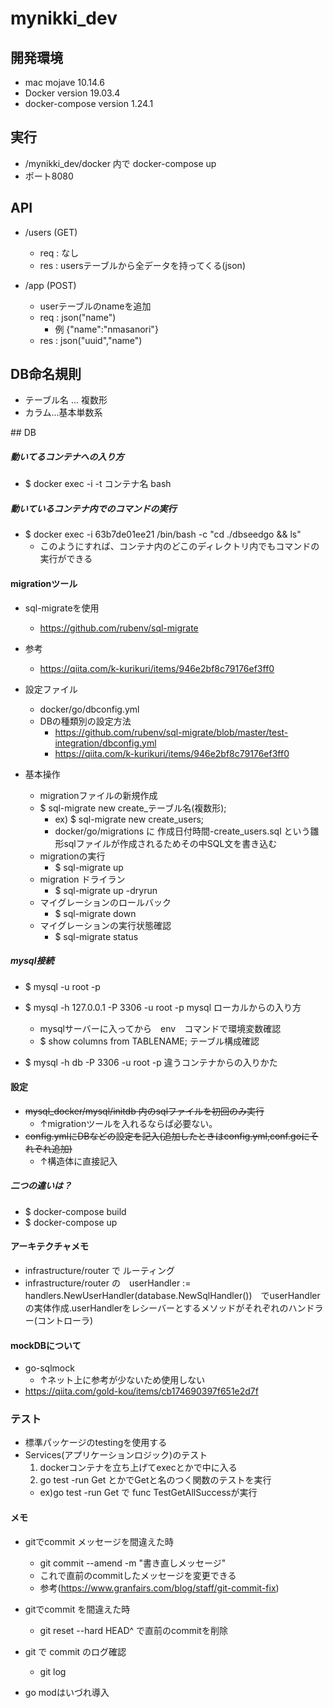 # mynikki_dev

## 開発環境
- mac mojave 10.14.6
- Docker version 19.03.4
- docker-compose version 1.24.1
## 実行
- /mynikki_dev/docker 内で docker-compose up
- ポート8080
## API 
- /users (GET)
    - req : なし
    - res : usersテーブルから全データを持ってくる(json)
    
- /app (POST)
    - userテーブルのnameを追加
    - req : json("name")
      - 例 {"name":"nmasanori"}
    - res : json("uuid","name")
    
## DB命名規則

- テーブル名 ... 複数形
- カラム...基本単数系

​## DB 



##### 動いてるコンテナへの入り方
- $ docker exec -i -t コンテナ名 bash
##### 動いているコンテナ内でのコマンドの実行
- $ docker exec -i  63b7de01ee21 /bin/bash -c "cd ./dbseedgo && ls"
  - このようにすれば、コンテナ内のどこのディレクトリ内でもコマンドの実行ができる
#### migrationツール
- sql-migrateを使用

  -  https://github.com/rubenv/sql-migrate
- 参考

  - https://qiita.com/k-kurikuri/items/946e2bf8c79176ef3ff0
- 設定ファイル

  - docker/go/dbconfig.yml
  - DBの種類別の設定方法
    - https://github.com/rubenv/sql-migrate/blob/master/test-integration/dbconfig.yml
    - https://qiita.com/k-kurikuri/items/946e2bf8c79176ef3ff0
- 基本操作
    - migrationファイルの新規作成
    - $ sql-migrate new create_テーブル名(複数形);
      - ex) $ sql-migrate new create_users;
      - docker/go/migrations に  作成日付時間-create_users.sql という雛形sqlファイルが作成されるためその中SQL文を書き込む
    - migrationの実行
      - $ sql-migrate up
    - migration ドライラン
      - $ sql-migrate up -dryrun
    - マイグレーションのロールバック
      - $ sql-migrate down
    - マイグレーションの実行状態確認
      -  $ sql-migrate status
##### mysql接続
- $ mysql -u root -p 
- $ mysql -h 127.0.0.1 -P 3306 -u root -p mysql ローカルからの入り方
    - mysqlサーバーに入ってから　env　コマンドで環境変数確認
    - $ show columns from TABLENAME; テーブル構成確認

- $ mysql -h db -P 3306 -u root -p 違うコンテナからの入りかた

#### 設定
- ~~mysql_docker/mysql/initdb 内のsqlファイルを初回のみ実行~~
  - ↑migrationツールを入れるならば必要ない。
- ~~config.ymlにDBなどの設定を記入(追加したときはconfig.yml,conf.goにそれぞれ追加)~~
  - ↑構造体に直接記入

##### 二つの違いは？
- $ docker-compose build
- $ docker-compose up 

#### アーキテクチャメモ
- infrastructure/router で ルーティング
- infrastructure/router の　userHandler := handlers.NewUserHandler(database.NewSqlHandler())　でuserHandlerの実体作成.userHandlerをレシーバーとするメソッドがそれぞれのハンドラー(コントローラ)

#### mockDBについて
- go-sqlmock
  - ↑ネット上に参考が少ないため使用しない
- https://qiita.com/gold-kou/items/cb174690397f651e2d7f

### テスト
- 標準パッケージのtestingを使用する
- Services(アプリケーションロジック)のテスト
  1. dockerコンテナを立ち上げてexecとかで中に入る
  2. go test -run Get とかでGetと名のつく関数のテストを実行
    - ex)go test -run Get で func TestGetAllSuccessが実行
#### メモ
- gitでcommit メッセージを間違えた時
  - git commit --amend -m "書き直しメッセージ"
  - これで直前のcommitしたメッセージを変更できる
  - 参考(https://www.granfairs.com/blog/staff/git-commit-fix)
- gitでcommit を間違えた時
  - git reset --hard HEAD^ で直前のcommitを削除
- git で commit のログ確認
  - git log

- go modはいづれ導入


